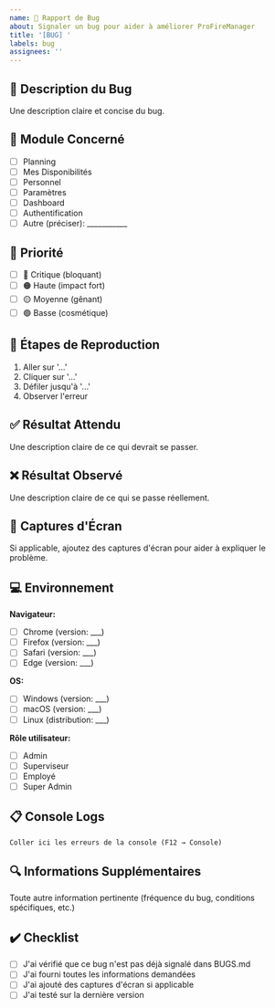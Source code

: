 ```yaml
---
name: 🐛 Rapport de Bug
about: Signaler un bug pour aider à améliorer ProFireManager
title: '[BUG] '
labels: bug
assignees: ''
---
```


## 🐛 Description du Bug

Une description claire et concise du bug.

## 📍 Module Concerné

- [ ] Planning
- [ ] Mes Disponibilités
- [ ] Personnel
- [ ] Paramètres
- [ ] Dashboard
- [ ] Authentification
- [ ] Autre (préciser): ___________

## 🔴 Priorité

- [ ] 🔴 Critique (bloquant)
- [ ] 🟠 Haute (impact fort)
- [ ] 🟡 Moyenne (gênant)
- [ ] 🟢 Basse (cosmétique)

## 📝 Étapes de Reproduction

1. Aller sur '...'
2. Cliquer sur '...'
3. Défiler jusqu'à '...'
4. Observer l'erreur

## ✅ Résultat Attendu

Une description claire de ce qui devrait se passer.

## ❌ Résultat Observé

Une description claire de ce qui se passe réellement.

## 📸 Captures d'Écran

Si applicable, ajoutez des captures d'écran pour aider à expliquer le problème.

## 💻 Environnement

**Navigateur:**
- [ ] Chrome (version: ___)
- [ ] Firefox (version: ___)
- [ ] Safari (version: ___)
- [ ] Edge (version: ___)

**OS:**
- [ ] Windows (version: ___)
- [ ] macOS (version: ___)
- [ ] Linux (distribution: ___)

**Rôle utilisateur:**
- [ ] Admin
- [ ] Superviseur
- [ ] Employé
- [ ] Super Admin

## 📋 Console Logs

```
Coller ici les erreurs de la console (F12 → Console)
```

## 🔍 Informations Supplémentaires

Toute autre information pertinente (fréquence du bug, conditions spécifiques, etc.)

## ✔️ Checklist

- [ ] J'ai vérifié que ce bug n'est pas déjà signalé dans BUGS.md
- [ ] J'ai fourni toutes les informations demandées
- [ ] J'ai ajouté des captures d'écran si applicable
- [ ] J'ai testé sur la dernière version
